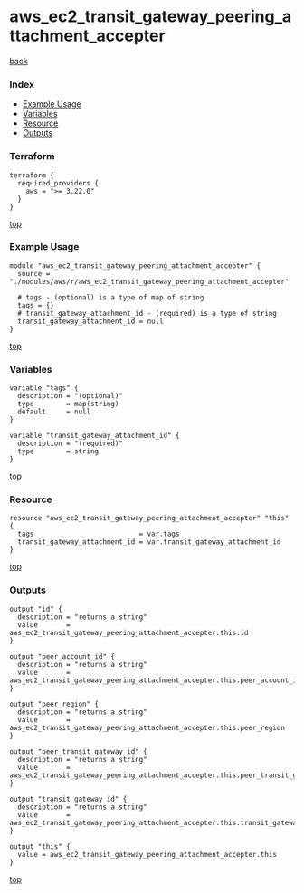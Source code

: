 # aws_ec2_transit_gateway_peering_attachment_accepter

[back](../aws.md)

### Index

- [Example Usage](#example-usage)
- [Variables](#variables)
- [Resource](#resource)
- [Outputs](#outputs)

### Terraform

```hcl
terraform {
  required_providers {
    aws = ">= 3.22.0"
  }
}
```

[top](#index)

### Example Usage

```hcl
module "aws_ec2_transit_gateway_peering_attachment_accepter" {
  source = "./modules/aws/r/aws_ec2_transit_gateway_peering_attachment_accepter"

  # tags - (optional) is a type of map of string
  tags = {}
  # transit_gateway_attachment_id - (required) is a type of string
  transit_gateway_attachment_id = null
}
```

[top](#index)

### Variables

```hcl
variable "tags" {
  description = "(optional)"
  type        = map(string)
  default     = null
}

variable "transit_gateway_attachment_id" {
  description = "(required)"
  type        = string
}
```

[top](#index)

### Resource

```hcl
resource "aws_ec2_transit_gateway_peering_attachment_accepter" "this" {
  tags                          = var.tags
  transit_gateway_attachment_id = var.transit_gateway_attachment_id
}
```

[top](#index)

### Outputs

```hcl
output "id" {
  description = "returns a string"
  value       = aws_ec2_transit_gateway_peering_attachment_accepter.this.id
}

output "peer_account_id" {
  description = "returns a string"
  value       = aws_ec2_transit_gateway_peering_attachment_accepter.this.peer_account_id
}

output "peer_region" {
  description = "returns a string"
  value       = aws_ec2_transit_gateway_peering_attachment_accepter.this.peer_region
}

output "peer_transit_gateway_id" {
  description = "returns a string"
  value       = aws_ec2_transit_gateway_peering_attachment_accepter.this.peer_transit_gateway_id
}

output "transit_gateway_id" {
  description = "returns a string"
  value       = aws_ec2_transit_gateway_peering_attachment_accepter.this.transit_gateway_id
}

output "this" {
  value = aws_ec2_transit_gateway_peering_attachment_accepter.this
}
```

[top](#index)